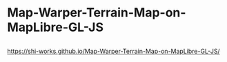# Map-Warper-Terrain-Map-on-MapLibre-GL-JS
##
https://shi-works.github.io/Map-Warper-Terrain-Map-on-MapLibre-GL-JS/
